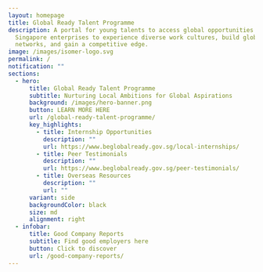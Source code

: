 ```yaml
---
layout: homepage
title: Global Ready Talent Programme
description: A portal for young talents to access global opportunities with
  Singapore enterprises to experience diverse work cultures, build global
  networks, and gain a competitive edge.
image: /images/isomer-logo.svg
permalink: /
notification: ""
sections:
  - hero:
      title: Global Ready Talent Programme
      subtitle: Nurturing Local Ambitions for Global Aspirations
      background: /images/hero-banner.png
      button: LEARN MORE HERE
      url: /global-ready-talent-programme/
      key_highlights:
        - title: Internship Opportunities
          description: ""
          url: https://www.beglobalready.gov.sg/local-internships/
        - title: Peer Testimonials
          description: ""
          url: https://www.beglobalready.gov.sg/peer-testimonials/
        - title: Overseas Resources
          description: ""
          url: ""
      variant: side
      backgroundColor: black
      size: md
      alignment: right
  - infobar:
      title: Good Company Reports
      subtitle: Find good employers here
      button: Click to discover
      url: /good-company-reports/
---
```

